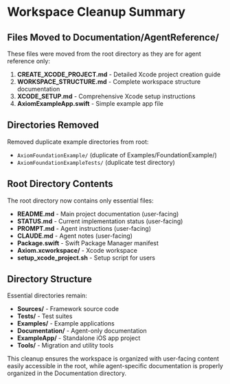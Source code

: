 # Workspace Cleanup Summary

## Files Moved to Documentation/AgentReference/

These files were moved from the root directory as they are for agent reference only:

1. **CREATE_XCODE_PROJECT.md** - Detailed Xcode project creation guide
2. **WORKSPACE_STRUCTURE.md** - Complete workspace structure documentation
3. **XCODE_SETUP.md** - Comprehensive Xcode setup instructions
4. **AxiomExampleApp.swift** - Simple example app file

## Directories Removed

Removed duplicate example directories from root:
- `AxiomFoundationExample/` (duplicate of Examples/FoundationExample/)
- `AxiomFoundationExampleTests/` (duplicate test directory)

## Root Directory Contents

The root directory now contains only essential files:
- **README.md** - Main project documentation (user-facing)
- **STATUS.md** - Current implementation status (user-facing)
- **PROMPT.md** - Agent instructions (user-facing)
- **CLAUDE.md** - Agent notes (user-facing)
- **Package.swift** - Swift Package Manager manifest
- **Axiom.xcworkspace/** - Xcode workspace
- **setup_xcode_project.sh** - Setup script for users

## Directory Structure

Essential directories remain:
- **Sources/** - Framework source code
- **Tests/** - Test suites
- **Examples/** - Example applications
- **Documentation/** - Agent-only documentation
- **ExampleApp/** - Standalone iOS app project
- **Tools/** - Migration and utility tools

This cleanup ensures the workspace is organized with user-facing content easily accessible in the root, while agent-specific documentation is properly organized in the Documentation directory.